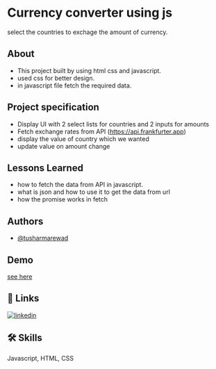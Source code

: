 
# Currency converter using js

select the countries to exchage the amount of currency.


## About

- This project built by using html css and javascript.
- used css for better design. 
- in javascript file fetch the required data. 


## Project specification 

- Display UI with 2 select lists for countries and 2 inputs for amounts
- Fetch exchange rates from API (https://api.frankfurter.app)
- display the value of country which we wanted
- update value on amount change



## Lessons Learned
- how to fetch the data from API in javascript.
- what is json and how to use it to get the data from url
- how the promise works in fetch


## Authors

- [@tusharmarewad](https://github.com/tusharmarewad)


## Demo
[see here](https://glistening-cocada-18e641.netlify.app)

## 🔗 Links

[![linkedin](https://img.shields.io/badge/linkedin-0A66C2?style=for-the-badge&logo=linkedin&logoColor=white)](https://linkedin.com/in/tushar-marewad-bb0971230)



## 🛠 Skills
Javascript, HTML, CSS

